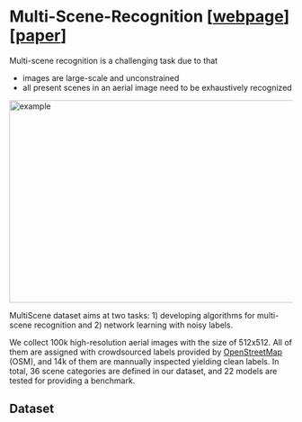 # Multi-Scene-Recognition \[[webpage]()\]\[[paper](https://arxiv.org/pdf/2104.02846.pdf)\]

Multi-scene recognition is a challenging task due to that

+ images are large-scale and unconstrained
+ all present scenes in an aerial image need to be exhaustively recognized

<img src="./figures/illustration.png" width = "555" height = "360" alt="example" align=center />

MultiScene dataset aims at two tasks: 1) developing algorithms for multi-scene recognition and 2) network learning with noisy labels.

We collect 100k high-resolution aerial images with the size of 512x512. All of them are assigned with crowdsourced labels provided by [OpenStreetMap](https://www.openstreetmap.org/) (OSM), and 14k of them are mannually inspected yielding clean labels. In total, 36 scene categories are defined in our dataset, and 22 models are tested for providing a benchmark. 

## Dataset




